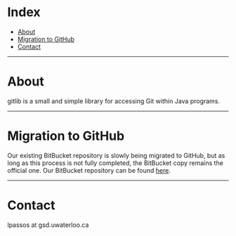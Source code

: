 # Index

  + [About](#about)
  + [Migration to GitHub](#migration-to-github)
  + [Contact](#contact)

---

# About

gitlib is a small and simple library for accessing Git within Java programs.

---

# Migration to GitHub

Our existing BitBucket repository is slowly being migrated to GitHub,
but as long as this process is not fully completed, the BitBucket
copy remains the official one. Our BitBucket repository can be found
[here](https://bitbucket.org/lpassos/gitlib).

---

# Contact

lpassos at gsd.uwaterloo.ca




